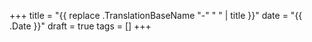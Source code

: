 +++
title = "{{ replace .TranslationBaseName "-" " " | title }}"
date = "{{ .Date }}"
draft = true
tags = []
+++